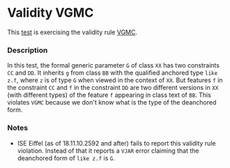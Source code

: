 # Validity VGMC

This [test](.) is exercising the validity rule [VGMC](../Readme.md).

### Description

In this test, the formal generic parameter `G` of class `XX` has two constraints `CC` and `DD`. It inherits `g` from class `BB` with the qualified anchored type `like z.f`, where `z` is of type `G` when viewed in the context of `XX`. But features `f` in the constraint `CC` and `f` in the constraint `DD` are two different versions in `XX` (with different types) of the feature `f` appearing in class text of `BB`. This violates `VGMC` because we don't know what is the type of the deanchored form.

### Notes

* ISE Eiffel (as of 18.11.10.2592 and after) fails to report this validity rule violation. Instead of that it reports a `VJAR` error claiming that the deanchored form of `like z.f` is `G`.
